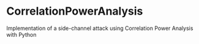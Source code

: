 # CorrelationPowerAnalysis
Implementation of a side-channel attack using Correlation Power Analysis with Python 
